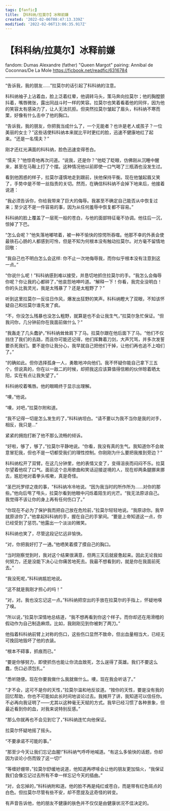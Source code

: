 ```yaml
---
tags: [fanfic]
title: 【科科纳/拉莫尔】冰释前嫌
created: '2022-02-06T08:47:13.339Z'
modified: '2022-02-06T13:06:35.917Z'
---
```


# 【科科纳/拉莫尔】冰释前嫌
fandom: Dumas Alexandre (father) "Queen Margot"
pairing: Annibal de Coconnas/De La Mole
https://ficbook.net/readfic/6316784

---
“告诉我，我的朋友……”拉莫尔的话引起了科科纳的注意。

科科纳袖子上沾着血，脸上泛着红晕，他调转马头，策马奔向拉莫尔；他的胸膛颤抖着，嘴唇微张，露出同战斗时一样的笑容。拉莫尔也笑着看着他的同伴，因为他的笑容太有感染力了，让人无法抗拒。但突然拉莫尔皱起了眉头，科科纳不寒而栗，好像有什么击中了他的胸口。

“告诉我，我的朋友，你把我当成什么了，一个无能者？也许是老人或孩子？一位美丽的女士？”这些话使科科纳本来就比平时更红的脸，迅速不健康地红了起来。“还是一名懦夫？”

刚才还红光满面的科科纳，脸色迅速变得苍白。

“懦夫？”他惊奇地再次问道。“说我，还是你？”他眨了眨眼，仿佛刚从沉睡中醒来，甚至在马鞍上打了个摆。这种情况他以前即使一口气喝了三瓶酒也没发生过。

看到他困惑的样子，拉莫尔谨慎地走到跟前，扶他保持平衡。现在他皱起眉又笑了，手势中是不带一丝指责的关切。然而，在确信科科纳不会掉下地来后，他接着说道：

“我必须告诉你，你给我带来了巨大的侮辱。我甚至不确定自己能否从中恢复过来；至少这不是一件容易的事，因为从任何羞辱中恢复都不容易。”

科科纳的脸上覆盖了一层死一般的苍白，与他的面部特征毫不协调。他往后一沉，惊掉了下巴。

“怎么会呢？”他失落地嘟哝着，被一种不愉快的惊愕所吞噬。他那不幸的外表会使最铁石心肠的人都感到可怜，但是不知为何根本没有触动拉莫尔。对方毫不留情地回敬：

“我自己也不明白怎么会这样: 你不止一次地侮辱我，而你似乎根本没有注意到这一点。”

“你说什么呢！”科科纳感到难以接受，并恳切地抓住拉莫尔的手。“我怎么会侮辱你呢？你让我的心都碎了，”他哀怨地呻吟道。“解释一下！你看，我完全没明白！你的头比我灵光，我是太残暴了？还是太粗野了？”

听到这里拉莫尔一反往日作风，爆发出狂野的笑声。科科纳瞪大了双眼，不知该怀疑自己和拉莫尔谁先发了疯。

“不，你没怎么残暴也没怎么粗野，就算是也不会让我生气，”拉莫尔急忙保证。“但我问你，几分钟前你在我面前做什么？”

“我轰走了几头蠢驴，”科科纳耸耸肩下了马。拉莫尔跟在他后面下了马。“他们不仅挡住了我们的去路，而且你可能还记得，他们挥舞着刀剑，大声咒骂，并多次发誓要杀死我们。要不是你让我分心，我早就自己把他们干掉，让他们再也追不上咱们了。”

“的确如此。但你选择孤身一人，勇敢地冲向他们。我不怀疑你能自己拿下三五个，但说真的，你在以一敌二的时候，却把我这应该算值得信赖的伙伴晾着晒太阳，实在有点让我失望了。”

科科纳咬着嘴唇。他的眼睛终于显示出理解。

“噢，”他说。

“噢，对吧，”拉莫尔附和道。

“我不记得一切是怎么发生的了，”科科纳坦白。“请不要以为我不当你是我的对手，相反，我只是…”

紧紧的拥抱打断了他不那么流畅的倾诉。

“好啦，够了，够了，”拉莫尔平静地说。“你看，我没有真的生气。我知道你不会故意冒犯我，但也不是一切都受我们的理性控制。你刚刚为什么要把我推到旁边？”

科科纳松开了双臂。在这几分钟里，他的表情又变了，变得沮丧而闷闷不乐。拉莫尔望着他叹了口气。面前这个总用歌曲和笑话迎接逆境的人，现在却两条腿挪来挪去，尴尬地对着拳头咳嗽，真是奇怪。

“圣巴托罗缪之夜的事，"科科纳冷冷地说。“因为我当时的所作所为……对你的那些。”他向后甩了甩头，拉莫尔看到他眼中闪烁着陌生的光芒。“我无法原谅自己。我觉得不该让你的身上再有任何伤口了。”

“你现在不必为了保护我而把自己放在危险前，”拉莫尔轻轻地说。“我原谅你。我早就原谅你了。”他拿起科科纳的手，握在自己的手掌间。“要是上帝知道这一点，你已经受到了惩罚。”他露出一个淡淡的微笑。

科科纳也笑了，尽管这段记忆远非愉快。

“对，你把我好打了一通。”他哂笑着摸了摸自己的胸口。

“当时刚察觉到时，我对这个结果很满意，但两三天后就疲惫起来。因此无论我如何努力，还是没能下决心让你痛苦地死去。我最不想看到的，就是你在我面前死去。”

“我没死呢，”科科纳尴尬地说。

“这不就是我刚才担心的吗！”

“对，对。我也没忘记这一点。”科科纳把空出的手放在拉莫尔的手指上，怀疑地嗅了嗅。

“所以说，”拉莫尔深情地总结道，“我不想再看到你这个样子。而你却还在用滑稽的假动作为自己制造麻烦。比如，我刚刚见到你被刺了两刀。”

他指着科科纳前臂上对称的伤口，这些伤口显然不致命，但出血量相当大，已经无可挽回地毁坏了他的衣装。

“根本不碍事，抓痕而已。”

“要是你够努力，即使抓伤也能让你流血致死，怎么逞得了英雄。我们不要这么蠢，伤口必须包扎。”

“悉听随便。现在你要我做什么我就做什么。噢，现在我会听话了。”

“才不会，这可不是你的天性，”拉莫尔温和地反驳道。“按你的天性，要是没有我的回忆帮助，你也不可能如此长时间地谈论过去。我摊开了讲，我知道可以信任你。不必再向我证明了——尤其以这种毫无天赋的方式。我早已经习惯了各种景象，但最近看到你的血，对我来说特别反感。”


“那么你就再也不会见到它了，”科科纳连忙向他保证。

拉莫尔怀疑地摇了摇头。

“不要承诺不可能的事。”

“那至少今天让我们忘记血腥!”科科纳气呼呼地喊道。“有这么多愉快的话题，你却因为谈论小伤而毁了这一切!”

“等缠好绷带，”拉莫尔舒缓地说道，他知道再啰嗦会让他的朋友更加恼火，“我保证我们会像忘记过去所有不幸一样忘记今天的插曲。”

“对，会忘掉的，”科科纳附和道。他的脸不再是纯红或苍白，而是带有红色斑点的白色。但拉莫尔尽管有些不安，却不愿提及这奇怪的转变。

有声音告诉他，他的朋友不健康的肤色并不仅仅是由健康状况不佳决定的。

